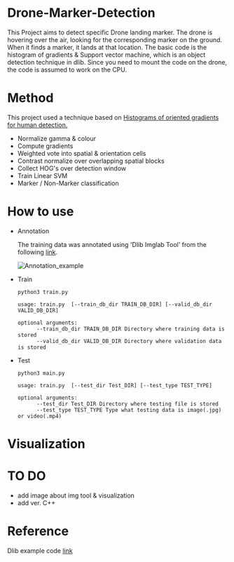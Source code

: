 # Drone-Marker-Detection

This Project aims to detect specific Drone landing marker. 
The drone is hovering over the air, looking for the corresponding marker on the ground. 
When it finds a marker, it lands at that location.
The basic code is the histogram of gradients & Support vector machine, which is an object detection technique in dlib.
Since you need to mount the code on the drone, the code is assumed to work on the CPU.

# Method 

This project used a technique based on [Histograms of oriented gradients for human detection.](https://ieeexplore.ieee.org/document/1467360)
+ Normalize gamma & colour
+ Compute gradients
+ Weighted vote into spatial & orientation cells
+ Contrast normalize over overlapping spatial blocks 
+ Collect HOG's over detection window 
+ Train Linear SVM
+ Marker / Non-Marker classification

# How to use

+ Annotation

   The training data was annotated using 'Dlib Imglab Tool' from the following [link](https://github.com/davisking/dlib/tree/master/tools/imglab).
   
   ![Annotation_example](./example/annotation.png)

+ Train 

      python3 train.py

      usage: train.py  [--train_db_dir TRAIN_DB_DIR] [--valid_db_dir VALID_DB_DIR]

      optional arguments:
            --train_db_dir TRAIN_DB_DIR Directory where training data is stored
            --valid_db_dir VALID_DB_DIR Directory where validation data is stored
      
+ Test 

      python3 main.py

      usage: train.py  [--test_dir Test_DIR] [--test_type TEST_TYPE]

      optional arguments:
            --test_dir Test_DIR Directory where testing file is stored
            --test_type TEST_TYPE Type what testing data is image(.jpg) or video(.mp4)


# Visualization


# TO DO
+ add image about img tool & visualization 
+ add ver. C++ 

# Reference 
Dlib example code [link](http://dlib.net/)
